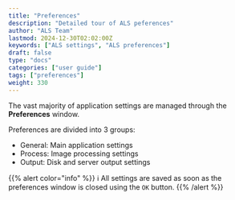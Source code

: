 ```yaml
---
title: "Preferences"
description: "Detailed tour of ALS peferences"
author: "ALS Team"
lastmod: 2024-12-30T02:02:00Z
keywords: ["ALS settings", "ALS preferences"]
draft: false
type: "docs"
categories: ["user guide"]
tags: ["preferences"]
weight: 330
---
```


The vast majority of application settings are managed through the **Preferences** window.

Preferences are divided into 3 groups:

- General: Main application settings
- Process: Image processing settings
- Output: Disk and server output settings

{{% alert color="info" %}}
ℹ️ All settings are saved as soon as the preferences window is closed using the `OK` button.
{{% /alert %}}
